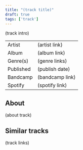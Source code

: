 ```yaml
---
title: "(track title)"
draft: true
tags: ['track']
---
```


(track intro)

|              |                                  |
| ------------ | -------------------------------- |
| Artist       | (artist link)                    |
| Album        | (album link)                     |
| Genre(s)     | (genre links)                    |
| Published    | (publish date)                   |
| Bandcamp     | (bandcamp link)                  |
| Spotify      | (spotify link)                   |

## About
(about track)

## Similar tracks
(track links)